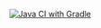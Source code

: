 [![Java CI with Gradle](https://github.com/SolovievaA/Web_card/actions/workflows/gradle.yml/badge.svg)](https://github.com/SolovievaA/Web_card/actions/workflows/gradle.yml)
